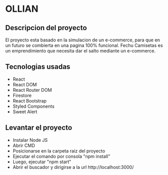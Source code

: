 # OLLIAN
## Descripcion del proyecto
El proyecto esta basado en la simulacion de un e-commerce, para que en un futuro se combierta en una pagina 100% funcional. Fechu Camisetas es un emprendimiento que necesita dar el salto mediante un e-commerce.
## Tecnologias usadas
- React
- React DOM
- React Router DOM
- Firestore
- React Bootstrap
- Styled Components
- Sweet Alert
## Levantar el proyecto
- Instalar Node JS
- Abrir CMD
- Posicionarse en la carpeta raiz del proyecto
- Ejecutar el comando por consola "npm install"
- Luego, ejecutar "npm start"
- Abrir el buscador y dirigirse a la url http://localhost:3000/